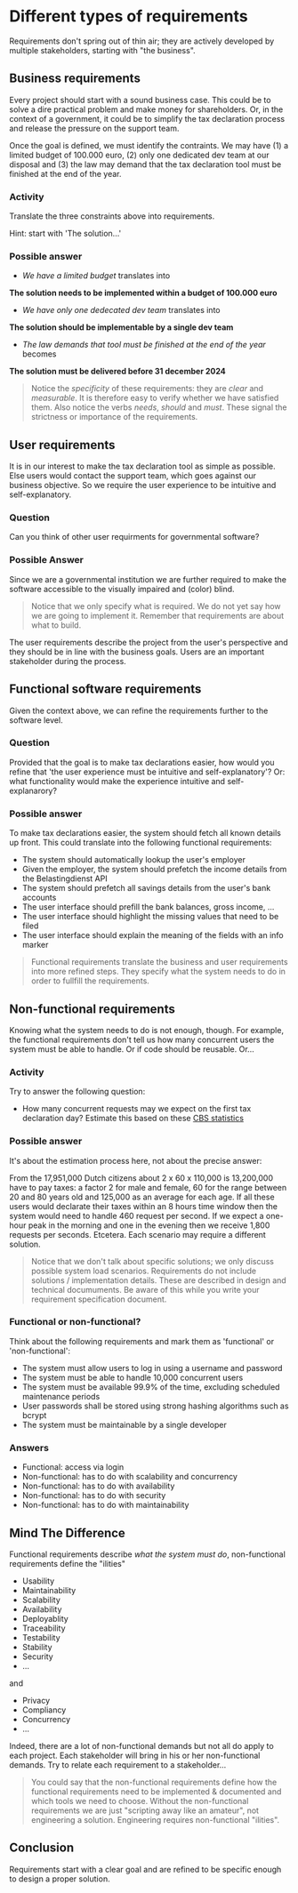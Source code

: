 # Different types of requirements
Requirements don't spring out of thin air; they are actively developed by multiple stakeholders, starting with "the business".

## Business requirements
Every project should start with a sound business case. This could be to solve a dire practical problem and make money for shareholders. Or, in the context of a government, it could be to simplify the tax declaration process and release the pressure on the support team.

Once the goal is defined, we must identify the contraints. We may have (1) a limited budget of 100.000 euro, (2) only one dedicated dev team at our disposal and (3) the law may demand that the tax declaration tool must be finished at the end of the year.

### Activity
Translate the three constraints above into requirements.

Hint: start with 'The solution...'

### Possible answer
- *We have a limited budget* translates into

**The solution needs to be implemented within a budget of 100.000 euro**

- *We have only one dedecated dev team* translates into

**The solution should be implementable by a single dev team**

- *The law demands that tool must be finished at the end of the year* becomes

**The solution must be delivered before 31 december 2024**

> Notice the *specificity* of these requirements: they are *clear* and *measurable*. It is therefore easy to verify whether we have satisfied them. Also notice the verbs *needs*, *should* and *must*. These signal the strictness or importance of the requirements.

## User requirements
It is in our interest to make the tax declaration tool as simple as possible. Else users would contact the support team, which goes against our business objective. So we require the user experience to be intuitive and self-explanatory.

### Question
Can you think of other user requirments for governmental software?

### Possible Answer
Since we are a governmental institution we are further required to make the software accessible to the visually impaired and (color) blind.

> Notice that we only specify what is required. We do not yet say how we are going to implement it. Remember that requirements are about what to build.

The user requirements describe the project from the user's perspective and they should be in line with the business goals. Users are an important stakeholder during the process.

## Functional software requirements
Given the context above, we can refine the requirements further to the software level.

### Question
Provided that the goal is to make tax declarations easier, how would you refine that 'the user experience must be intuitive and self-explanatory'? Or: what functionality would make the experience intuitive and self-explanarory?

### Possible answer
To make tax declarations easier, the system should fetch all known details up front. This could translate into the following functional requirements:

- The system should automatically lookup the user's employer
- Given the employer, the system should prefetch the income details from the Belastingdienst API
- The system should prefetch all savings details from the user's bank accounts
- The user interface should prefill the bank balances, gross income, ...
- The user interface should highlight the missing values that need to be filed
- The user interface should explain the meaning of the fields with an info marker

> Functional requirements translate the business and user requirements into more refined steps. They specify what the system needs to do in order to fullfill the requirements.

## Non-functional requirements
Knowing what the system needs to do is not enough, though. For example, the functional requirements don't tell us how many concurrent users the system must be able to handle. Or if code should be reusable. Or...

### Activity
Try to answer the following question:

- How many concurrent requests may we expect on the first tax declaration day? Estimate this based on these [CBS statistics](https://www.cbs.nl/nl-nl/visualisaties/dashboard-bevolking/bevolkingspiramide)

### Possible answer
It's about the estimation process here, not about the precise answer:

From the 17,951,000 Dutch citizens about 2 x 60 x 110,000 is 13,200,000 have to pay taxes: a factor 2 for male and female, 60 for the range between 20 and 80 years old and 125,000 as an average for each age. If all these users would declarate their taxes within an 8 hours time window then the system would need to handle 460 request per second. If we expect a one-hour peak in the morning and one in the evening then we receive 1,800 requests per seconds. Etcetera. Each scenario may require a different solution.

> Notice that we don't talk about specific solutions; we only discuss possible system load scenarios. Requirements do not include solutions / implementation details. These are described in design and technical documuments. Be aware of this while you write your requirement specification document.

### Functional or non-functional?
Think about the following requirements and mark them as 'functional' or 'non-functional':

- The system must allow users to log in using a username and password
- The system must be able to handle 10,000 concurrent users
- The system must be available 99.9% of the time, excluding scheduled maintenance periods
- User passwords shall be stored using strong hashing algorithms such as bcrypt
- The system must be maintainable by a single developer

### Answers
- Functional: access via login
- Non-functional: has to do with scalability and concurrency
- Non-functional: has to do with availability
- Non-functional: has to do with security
- Non-functional: has to do with maintainability

## Mind The Difference
Functional requirements describe *what the system must do*, non-functional requirements define the "ilities"

- Usability
- Maintainability
- Scalability
- Availability
- Deployablity
- Traceability
- Testability
- Stability
- Security
- ...

and

- Privacy
- Compliancy
- Concurrency
- ...

Indeed, there are a lot of non-functional demands but not all do apply to each project. Each stakeholder will bring in his or her non-functional demands. Try to relate each requirement to a stakeholder...

> You could say that the non-functional requirements define how the functional requirements need to be implemented & documented and which tools we need to choose. Without the non-functional requirements we are just "scripting away like an amateur", not engineering a solution. Engineering requires non-functional "ilities".

## Conclusion
Requirements start with a clear goal and are refined to be specific enough to design a proper solution.